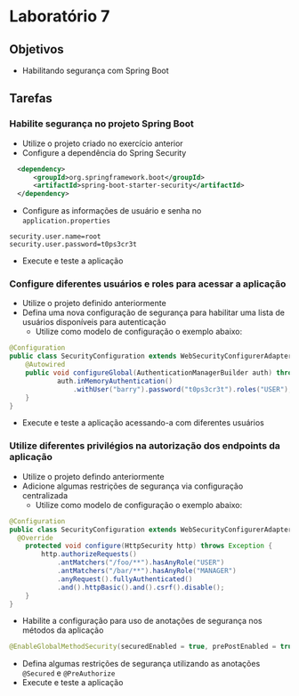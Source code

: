 # Laboratório 7

## Objetivos
- Habilitando segurança com Spring Boot

## Tarefas
### Habilite segurança no projeto Spring Boot
- Utilize o projeto criado no exercício anterior
- Configure a dependência do Spring Security
```xml
  <dependency>
      <groupId>org.springframework.boot</groupId>
      <artifactId>spring-boot-starter-security</artifactId>
  </dependency>
```
- Configure as informações de usuário e senha no `application.properties`
```
security.user.name=root
security.user.password=t0ps3cr3t
```
- Execute e teste a aplicação

### Configure diferentes usuários e roles para acessar a aplicação
- Utilize o projeto definido anteriormente
- Defina uma nova configuração de segurança para habilitar uma lista de usuários disponíveis para autenticação
  - Utilize como modelo de configuração o exemplo abaixo:
```java
@Configuration
public class SecurityConfiguration extends WebSecurityConfigurerAdapter {
    @Autowired
    public void configureGlobal(AuthenticationManagerBuilder auth) throws Exception {
            auth.inMemoryAuthentication()
                .withUser("barry").password("t0ps3cr3t").roles("USER");
    }
}
```
- Execute e teste a aplicação acessando-a com diferentes usuários

### Utilize diferentes privilégios na autorização dos endpoints da aplicação
- Utilize o projeto defindo anteriormente
- Adicione algumas restrições de segurança via configuração centralizada
  - Utilize como modelo de configuração o exemplo abaixo:
```java
@Configuration
public class SecurityConfiguration extends WebSecurityConfigurerAdapter {
  @Override
	protected void configure(HttpSecurity http) throws Exception {
		http.authorizeRequests()
			.antMatchers("/foo/**").hasAnyRole("USER")
			.antMatchers("/bar/**").hasAnyRole("MANAGER")
			.anyRequest().fullyAuthenticated()
			.and().httpBasic().and().csrf().disable();
	}
}
```
- Habilite a configuração para uso de anotações de segurança nos métodos da aplicação
```java
@EnableGlobalMethodSecurity(securedEnabled = true, prePostEnabled = true)
```
- Defina algumas restrições de segurança utilizando as anotações `@Secured` e `@PreAuthorize`
- Execute e teste a aplicação
